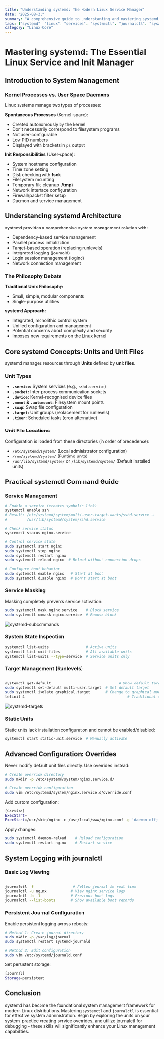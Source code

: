 ```yaml
---
title: "Understanding systemd: The Modern Linux Service Manager"
date: "2025-08-31"
summary: "A comprehensive guide to understanding and mastering systemd, the essential init system and service manager for modern Linux distributions. Learn about units, targets, journalctl, and practical systemctl commands."
tags: ["systemd", "linux", "services", "systemctl", "journalctl", "sysadmin", "devops"]
category: "Linux-Core"
---
```


# Mastering systemd: The Essential Linux Service and Init Manager

## Introduction to System Management

### Kernel Processes vs. User Space Daemons
Linux systems manage two types of processes:

**Spontaneous Processes** (Kernel-space):
- Created autonomously by the kernel
- Don't necessarily correspond to filesystem programs
- Not user-configurable
- Low PID numbers
- Displayed with brackets in `ps` output

**Init Responsibilities** (User-space):
- System hostname configuration
- Time zone setting
- Disk checking with **fsck**
- Filesystem mounting
- Temporary file cleanup (**/tmp**)
- Network interface configuration
- Firewall/packet filter setup
- Daemon and service management

## Understanding systemd Architecture

systemd provides a comprehensive system management solution with:
- Dependency-based service management
- Parallel process initialization
- Target-based operation (replacing runlevels)
- Integrated logging (journald)
- Login session management (logind)
- Network connection management

### The Philosophy Debate

**Traditional Unix Philosophy:**
- Small, simple, modular components
- Single-purpose utilities

**systemd Approach:**
- Integrated, monolithic control system
- Unified configuration and management
- Potential concerns about complexity and security
- Imposes new requirements on the Linux kernel

## Core systemd Concepts: Units and Unit Files

systemd manages resources through **Units** defined by **unit files**.

### Unit Types
*   **`.service`:** System services (e.g., `sshd.service`)
*   **`.socket`:** Inter-process communication sockets
*   **`.device`:** Kernel-recognized device files
*   **`.mount` & `.automount`:** Filesystem mount points
*   **`.swap`:** Swap file configuration
*   **`.target`:** Unit groups (replacement for runlevels)
*   **`.timer`:** Scheduled tasks (cron alternative)

### Unit File Locations
Configuration is loaded from these directories (in order of precedence):
*   `/etc/systemd/system/` (Local administrator configuration)
*   `/run/systemd/system/` (Runtime units)
*   `/usr/lib/systemd/system/` or `/lib/systemd/system/` (Default installed units)

## Practical systemctl Command Guide

### Service Management
```bash
# Enable a service (creates symbolic link)
systemctl enable ssh
# Result: /etc/systemd/system/multi-user.target.wants/sshd.service → 
#         /usr/lib/systemd/system/sshd.service

# Check service status
systemctl status nginx.service

# Control service state
sudo systemctl start nginx
sudo systemctl stop nginx
sudo systemctl restart nginx
sudo systemctl reload nginx  # Reload without connection drops

# Configure boot behavior
sudo systemctl enable nginx   # Start at boot
sudo systemctl disable nginx  # Don't start at boot
```



### Service Masking

Masking completely prevents service activation:

```bash
sudo systemctl mask nginx.service    # Block service
sudo systemctl unmask nginx.service  # Remove block
```

![systemd-subcommands](/ProjectPic/systemd-subcommands.png)

### System State Inspection

```bash
systemctl list-units                 # Active units
systemctl list-unit-files            # All available units
systemctl list-units --type=service  # Service units only
```



### Target Management (Runlevels)

```bash

systemctl get-default                 				# Show default target
sudo systemctl set-default multi-user.target  # Set default target
sudo systemctl isolate graphical.target       # Change to graphical mode
telinit 4                            			 		# Traditional syntax (equivalent)
```

![systemd-targets](/ProjectPic/systemd-targets.png)



### Static Units

Static units lack installation configuration and cannot be enabled/disabled:

```bash
systemctl start static-unit.service  # Manually activate
```



## Advanced Configuration: Overrides

Never modify default unit files directly. Use overrides instead:



```bash
# Create override directory
sudo mkdir -p /etc/systemd/system/nginx.service.d/

# Create override configuration
sudo vim /etc/systemd/system/nginx.service.d/override.conf
```



Add custom configuration:

```bash
[Service]
ExecStart=
ExecStart=/usr/sbin/nginx -c /usr/local/www/nginx.conf -g 'daemon off;'
```



Apply changes:

```bash
sudo systemctl daemon-reload    # Reload configuration
sudo systemctl restart nginx    # Restart service
```



## System Logging with journalctl

### Basic Log Viewing

```bash

journalctl -f                  # Follow journal in real-time
journalctl -u nginx           # View nginx service logs
journalctl -b -1              # Previous boot logs
journalctl --list-boots       # Show available boot records
```



### Persistent Journal Configuration

Enable persistent logging across reboots:



```bash
# Method 1: Create journal directory
sudo mkdir -p /var/log/journal
sudo systemctl restart systemd-journald

# Method 2: Edit configuration
sudo vim /etc/systemd/journald.conf
```



Set persistent storage:

```bash
[Journal]
Storage=persistent
```





## Conclusion

systemd has become the foundational system management framework for modern Linux distributions. Mastering `systemctl` and `journalctl` is essential for effective system administration. Begin by exploring the units on your system, practice creating service overrides, and utilize journalctl for debugging - these skills will significantly enhance your Linux management capabilities.